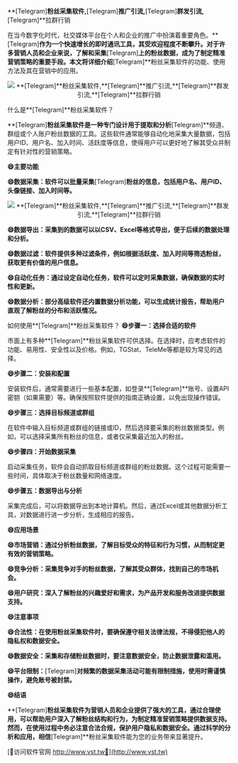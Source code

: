 **[Telegram]**粉丝采集软件,**[Telegram]**推广引流,**[Telegram]**群发引流,**[Telegram]**拉群行销

在当今数字化时代，社交媒体平台在个人和企业的推广中扮演着重要角色。**[Telegram]**作为一个快速增长的即时通讯工具，其受欢迎程度不断攀升。对于许多营销人员和企业来说，了解和采集**[Telegram]**上的粉丝数据，成为了制定精准营销策略的重要手段。本文将详细介绍**[Telegram]**粉丝采集软件的功能、使用方法及其在营销中的应用。

 <center><img src="https://vst.tw/MP4/tuiguang/png/5.png" alt="**[Telegram]**粉丝采集软件,**[Telegram]**推广引流,**[Telegram]**群发引流,**[Telegram]**拉群行销"></center>

什么是**[Telegram]**粉丝采集软件？

**[Telegram]**粉丝采集软件是一种专门设计用于提取和分析**[Telegram]**频道、群组或个人账户粉丝数据的工具。这些软件通常能够自动化地采集大量数据，包括用户ID、用户名、加入时间、活跃度等信息，使得用户可以更好地了解其受众并制定有针对性的营销策略。

**😄主要功能**

**😄数据采集：软件可以批量采集**[Telegram]**粉丝的信息，包括用户名、用户ID、头像链接、加入时间等。**

 <center><img src="https://vst.tw/MP4/tuiguang/png/8.png" alt="**[Telegram]**粉丝采集软件,**[Telegram]**推广引流,**[Telegram]**群发引流,**[Telegram]**拉群行销"></center>

**😄数据导出：采集到的数据可以以CSV、Excel等格式导出，便于后续的数据处理和分析。**

**😄数据过滤：软件提供多种过滤条件，例如根据活跃度、加入时间等筛选粉丝，获取更有价值的用户信息。**

**😄自动化任务：通过设定自动化任务，软件可以定时采集数据，确保数据的实时性和更新。**

**😄数据分析：部分高级软件还内置数据分析功能，可以生成统计报告，帮助用户直观了解粉丝的分布和活跃情况。**

如何使用**[Telegram]**粉丝采集软件？
**😄步骤一：选择合适的软件**

市面上有多种**[Telegram]**粉丝采集软件可供选择。在选择时，应考虑软件的功能、易用性、安全性以及价格。例如，TGStat、TeleMe等都是较为常见的选择。

**😄步骤二：安装和配置**

安装软件后，通常需要进行一些基本配置，如登录**[Telegram]**账号、设置API密钥（如果需要）等。确保按照软件提供的指南正确设置，以免出现操作错误。

**😄步骤三：选择目标频道或群组**

在软件中输入目标频道或群组的链接或ID，然后选择要采集的粉丝数据类型。例如，可以选择采集所有粉丝的信息，或者仅采集最近加入的粉丝。

**😄步骤四：开始数据采集**

启动采集任务，软件会自动抓取目标频道或群组的粉丝数据。这个过程可能需要一些时间，具体取决于粉丝数量和网络速度。

**😄步骤五：数据导出与分析**

采集完成后，可以将数据导出到本地计算机。然后，通过Excel或其他数据分析工具，对数据进行进一步分析，生成相应的报告。

**😄应用场景**

**😄市场营销：通过分析粉丝数据，了解目标受众的特征和行为习惯，从而制定更有效的营销策略。**

**😄竞争分析：采集竞争对手的粉丝数据，了解其受众群体，找到自己的市场机会。**

**😄用户研究：深入了解粉丝的兴趣爱好和需求，为产品开发和服务改进提供数据支持。**

**😄注意事项**

**😄合法性：在使用粉丝采集软件时，要确保遵守相关法律法规，不得侵犯他人的隐私权和数据安全。**

**😄数据安全：采集和存储粉丝数据时，要注意数据安全，防止数据泄露和滥用。**

**😄平台限制：**[Telegram]**对频繁的数据采集活动可能有限制措施，使用时需谨慎操作，避免账号被封禁。**

**😄结语**

**[Telegram]**粉丝采集软件为营销人员和企业提供了强大的工具，通过合理使用，可以帮助用户深入了解粉丝结构和行为，为制定精准营销策略提供数据支持。然而，在使用过程中务必注意合法合规，保护用户隐私和数据安全。通过科学的分析和应用，相信**[Telegram]**粉丝采集软件能为您的业务带来显著提升。


[👻访问软件官网 http://www.vst.tw👻](http://www.vst.tw)
